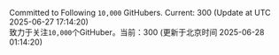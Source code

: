Committed to Following `10,000` GitHubers. Current: <!-- FOLLOWING_COUNT -->300<!-- FOLLOWING_COUNT --> (Update at UTC <!-- LAST_UPDATED -->2025-06-27 17:14:20<!-- LAST_UPDATED -->)<br>
致力于关注`10,000`个GitHuber。当前：<!-- FOLLOWING_COUNT -->300<!-- FOLLOWING_COUNT --> (更新于北京时间 <!-- LAST_UPDATED_CST -->2025-06-28 01:14:20<!-- LAST_UPDATED_CST -->)
